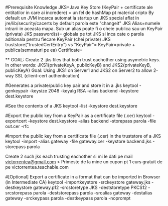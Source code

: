 #Prerequisite Knowledge
JKS=Java Key Store (KeyPair + certificate ale entitatilor in care ai incredere)
 = un fel de hashMap pt material cripto
By default un JVM incarca automat la startup un JKS special aflat in jre/lib/security/cacerts
by default parola este "changeit"
JKS Alias=numele intrarii in aceasta mapa. Sub un alias poate fi o cheie publica sau un KeyPair (privata)
JKS password(s)= globala pe tot JKS si inca cate o parola aditionala pentru fiecare KeyPair (chei private)
JKS truststore("trustedCertEntry") vs "KeyPair"=
KeyPair=private + publica(semnaturi pe ea)
Certificate=

** GOAL: Create 2 .jks files that both trust eachother using asymetric keys.
In other words: JKS1{privateKeyA, publicKeyB} and JKS2{privateKeyB, publicKeyA}
Goal: Using JKS1 on Server1 and JKS2 on Server2 to allow 2-way SSL (client-cert authentication)

#Generates a private/public key pair and store it in a .jks
keytool -genkeypair -keysize 2048 -keyalg RSA -alias backend -keystore dest.keystore

#See the contents of a JKS
keytool -list -keystore dest.keystore

#Export the public key from a KeyPair as a certificate file (.cer)
keytool -exportcert -keystore dest.keystore -alias backend -storepass parola -file out.cer -rfc

#Import the public key from a certificate file (.cer) in the truststore of a JKS
keytool -import -alias gateway -file gateway.cer -keystore backend.jks -storepass parola

Create 2 such jks each trusting eachother si mi le dati pe mail victorrentea@gmail.com > 
Primeste de la mine un cupon pt 1 curs gratuit de pe victorrentea.teachable.com

#[Optional] Export a certificate in a format that can be imported in Browser (in Intermediate CA)
keytool -importkeystore -srckeystore gateway.jks -destkeystore gateway.p12 -srcstoretype JKS -deststoretype PKCS12 -srcstorepass parola -deststorepass parola -srcalias gateway -destalias gateway -srckeypass parola -destkeypass parola -noprompt